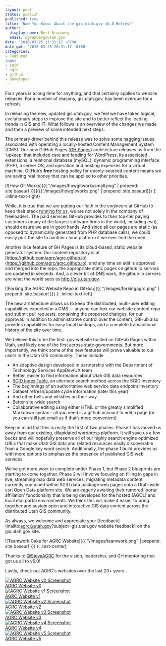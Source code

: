 ```yaml
---
layout: post
status: publish
published: true
title: 'Now You Know: About the gis.utah.gov v6.0 Refresh'
author:
  display_name: Bert Granberg
  email: bgranberg@utah.gov
date: '2016-03-25 13:31:17 -0700'
date_gmt: '2016-03-25 20:31:17 -0700'
categories:
- Featured
tags:
- sgid
- agrc
- github
- developer
---
```

Four years is a long time for anything, and that certainly applies to website releases. For a number of reasons, gis.utah.gov, has been overdue for a refresh.

In releasing the new, updated gis.utah.gov, we feel we have taken logical, evolutionary steps to improve the site and to better reflect the leading trends in GIS and IT. What follows is an overview of the changes we made and then a preview of some intended next steps.

The primary driver behind this release was to solve some nagging issues associated with operating a locally-hosted Content Management System (CMS). Our new GitHub Pages ([GH Pages](https://pages.github.com/)) architecture releases us from the  ‘upkeep’ that included care and feeding for WordPress, its associated extensions, a relational database (mySQL), dynamic programming interface (PHP), a server OS, and operation and hosting expenses for a virtual machine. GitHub’s **free** hosting policy for openly-sourced content means we are saving real money that can be applied to other priorities.

[![How Git Works]({{ "/images/howgitworkssmall.png" | prepend: site.baseurl }})]({{"/images/howgitworks.png" | prepend: site.baseurl}})
{: .inline-text-right}

While, it is true that we are putting our faith in the engineers at GitHub to keep their stack [running for us](https://status.github.com/), we are not solely in the company of freeloaders. The paid services GitHub provides to their top-tier paying customers (many of the largest software firms in the world, including esri), should ensure we are in good hands. And since all our pages are static (as opposed to dynamically generated from PHP database calls), we could easily port the site to another cloud platform if we ever find the need.

Another nice feature of GH Pages is its cloud-based, static website generator system. Our content repository is at [https://github.com/agrc/agrc.github.io](https://github.com/agrc/agrc.github.io), and any time an edit is approved and merged into the repo, the appropriate static pages on github.io servers are updated in seconds. And, a clever bit of DNS work, the github.io servers are what the world sees as http://gis.utah.gov.

![Forking the AGRC Website Repo in GitHub]({{ "/images/forkingagrc.png" | prepend: site.baseurl }})
{: .inline-text-left}

The new architecture allows us to keep the distributed, multi-user editing capabilities expected in a CMS -- anyone can fork our website content repo and submit pull requests, containing the proposed changes, for our approval. In addition to administrative control over the content, GitHub also provides capabilities for easy local backups, and a complete transactional history of the site over time.

We believe this to be the first .gov website hosted on GitHub Pages within Utah, and likely one of the first across state governments. But more importantly, we think some of the new features will prove valuable to our users in the Utah GIS community. These include

- An adaptive design developed in partnership with the Department of Technology Services AppDev/UX team
- Better, easier to find information about Utah GIS data resources
- [SGID Index Table](http://gis.utah.gov/data/sgid-index/), an alternate search method across the SGID inventory
 - The beginnings of an authoritative web service data endpoint inventory
 - Dataset refresh/update cycle information (later this year)
 - And other bells and whistles on their way
- Better site-wide search
- Collaborative editing using either HTML or the greatly simplified Markdown syntax - all you need is a github account to edit a page (or you can still just email us if that’s more convenient)

Keep in mind that this is really the first of two phases. Phase 1 has moved us away from our existing, dilapidated wordpress platform. It will save us a few bucks and will hopefully preserve all of our highly search engine optimized URLs that make Utah GIS data and related resources easily discoverable from a Google key word search. Additionally, the phase 1 build provides us with more options to emphasize the presence of published GIS web services.

We’ve got more work to complete under Phase 1, but Phase 2 blueprints are starting to come together. Phase 2 will involve focusing on filling in gaps in live, streaming map data web services, migrating metadata content currently contained within SGID data package web pages onto a Utah-wide esri Open Data platform site. We are eagerly awaiting their rumored ‘portal affiliation’ functionality that is being developed for the hosted (AGOL) and local esri portal environments. We think this will make it easier to bring together and sustain open and interactive GIS data content across the distributed Utah GIS community.

As always, we welcome and appreciate your [feedback](mailto:agrc@utah.gov?subject=gis.utah.gov website feedback) on the gis.utah.gov site.

![Teamwork Cake for AGRC Website]({{ "/images/teamwork.png" | prepend: site.baseurl }})
{: .text-center}

Thanks to [@SteveAGRC](https://twitter.com/steveagrc) for the vision, leadership, and GH mentoring that got us all to v6.0!

Lastly, check out AGRC's websites over the last 20+ years..

<div class="grid">
    <div class="grid__col grid__col--1-of-3 grid__col--m-1-of-2 text-center">
        <a href="{{ "/images/AGRCWebsitev0.png" | prepend: site.baseurl }}"><img alt="AGRC Website v0 Screenshot" src="{{ "/images/AGRCWebsitev0_thumb.png" | prepend: site.baseurl }}" /></a><br />
        <a href="https://web.archive.org/web/19970716211113/http://www.agr.state.ut.us/">AGRC Website v0</a>
    </div>
    <div class="grid__col grid__col--1-of-3 grid__col--m-1-of-2 text-center">
        <a href="{{ "/images/AGRCWebsitev1.png" | prepend: site.baseurl }}"><img alt="AGRC Website v1 Screenshot" src="{{ "/images/AGRCWebsitev1_thumb.png" | prepend: site.baseurl }}" /></a><br />
        <a href="https://web.archive.org/web/19981201214147/http://www.its.state.ut.us/agrc/">AGRC Website v1</a>
    </div>
    <div class="grid__col grid__col--1-of-3 grid__col--m-1-of-2 text-center">
        <a href="{{ "/images/AGRCWebsitev2.png" | prepend: site.baseurl }}"><img alt="AGRC Website v2 Screenshot" src="{{ "/images/AGRCWebsitev2_thumb.png" | prepend: site.baseurl }}" /></a><br />
        <a href="https://web.archive.org/web/20030214191929/http://gis.utah.gov/">AGRC Website v2</a>
    </div>
    <div class="grid__col grid__col--1-of-3 grid__col--m-1-of-2 text-center">
        <a href="{{ "/images/AGRCWebsitev3.png" | prepend: site.baseurl }}"><img alt="AGRC Website v3 Screenshot" src="{{ "/images/AGRCWebsitev3_thumb.png" | prepend: site.baseurl }}" /></a><br />
        <a href="https://web.archive.org/web/20030214191929/http://gis.utah.gov/">AGRC Website v3</a>
    </div>
    <div class="grid__col grid__col--1-of-3 grid__col--m-1-of-2 text-center">
        <a href="{{ "/images/AGRCWebsitev4.png" | prepend: site.baseurl }}"><img alt="AGRC Website v4 Screenshot" src="{{ "/images/AGRCWebsitev4_thumb.png" | prepend: site.baseurl }}" /></a><br />
        <a href="https://web.archive.org/web/20090323175622/http://gis.utah.gov/">AGRC Website v4</a>
    </div>
    <div class="grid__col grid__col--1-of-3 grid__col--m-1-of-2 text-center">
        <a href="{{ "/images/AGRCWebsitev5.png" | prepend: site.baseurl }}"><img alt="AGRC Website v5 Screenshot" src="{{ "/images/AGRCWebsitev5_thumb.png" | prepend: site.baseurl }}" /></a><br />
        <a href="https://web.archive.org/web/20140701075235/http://gis.utah.gov/">AGRC Website v5</a>
    </div>
</div>
